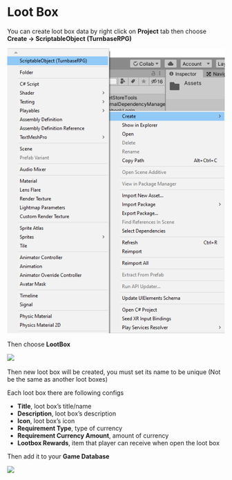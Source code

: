 # Loot Box

You can create loot box data by right click on **Project** tab then choose **Create -> ScriptableObject (TurnbaseRPG)**

![](../images/CreateScriptableObject.png)

Then choose **LootBox**

![](../images/0U8Ctc48p0waR9p91.png)

Then new loot box will be created, you must set its name to be unique (Not be the same as another loot boxes)

Each loot box there are following configs

*   **Title**, loot box’s title/name
*   **Description**, loot box’s description
*   **Icon**, loot box’s icon
*   **Requirement Type**, type of currency
*   **Requirement Currency Amount**, amount of currency
*   **Lootbox Rewards**, item that player can receive when open the loot box

Then add it to your **Game Database**

![](../images/0YMsgs0A3U7hOhw72.png)